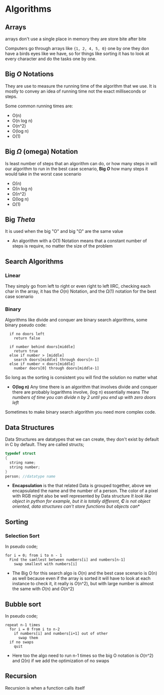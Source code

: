 # Algorithms 

## Arrays
arrays don't use a single place in memory they are store bite after bite

Computers go through arrays like `{1, 2, 4, 5, 0}` one by one they don have a birds eyes like we have, so for things like sorting it has to look at every character and do the tasks one by one. 

## Big *O* Notations
They are use to measure the running time of the algorithm that we use. It is mostly to convey an idea of running time not the exact milliseconds or steps.

Some common running times are:
- O(n)
- O(n log n)
- O(n^2) 
- O(log n)
- O(1)
## Big *Ω* (omega) Notation
Is least number of steps that an algorithm can do, or how many steps in will our algorithm to run in the best case scenario, **Big *O*** how many steps it would take in the worst case scenario
- Ω(n)
- Ω(n log n)
- Ω(n^2) 
- Ω(log n)
- Ω(1)
## Big *Theta* 
It is used when the big "O" and big "Ω" are the same value  
- An algorithm with a O(1) Notation means that a constant number of steps is require, no matter the size of the problem 

## Search Algorithms 
 ### Linear
 They simply go from left to right or even right to left IIRC, checking each char in the array, it has the *O*(n) Notation, and the Ω(1) notation for the best case scenario

 ### Binary 
 Algorithms like divide and conquer are binary search algorithms, some binary pseudo code: 
```
  if no doors left
    return false

  if number behind doors[middle]
    return true
  else if number > [middle] 
    search doors[middle] through doors[n-1] 
  else if number < doors[middle]
    number doors[0] through doors[middle-1] 

```
So long as the sorting is consistent you will find the solution no matter what
- **O(log n)** Any time there is an algorithm that involves divide and conquer there are probably logarithms involve, (log n) essentially means *The numbers of time you can divide n by 2 until you end up with zero doors left*

Sometimes to make binary search algorithm you need more complex code.   

## Data Structures 
Data Structures are datatypes that we can create, they don't exist by default in C by default. They are called structs;
```c
typedef struct
{
  string name;
  string number;
}
person; //datatype name
```
- **Encapsulation** is the that related Data is grouped together, above we encapsulated the name and the number of a person. The color of a pixel with RGB might also be well represented by Data structure *It look like object in python for example, but it is totally different, **C** is not object oriented, data structures can't store functions but objects can**

## Sorting
### Selection Sort
In pseudo code;
```
for i = 0; from i to n - 1
  Find the samllest between numbers[i] and numbers[n-1]
    swap smallest with numbers[i] 
```
- The Big O for this search algo is *O*(n) and the best case scenario is Ω(n) as well because even if the array is sorted it will have to look at each instance to check it, it really is *O*(n^2), but with large number is almost the same with *O*(n) and *O*(n^2)

## Bubble sort
In pseudo code;
```
repeat n-1 times
  for i = 0 from i to n-2
    if numbers[i] and numbers[i+1] out of other
      swap them
  if no swaps
    quit
```
- Here too the algo need to run n-1 times so the big O notation is *O*(n^2) and Ω(n) if we add the optimization of no swaps

## Recursion 
Recursion is when a function calls itself  